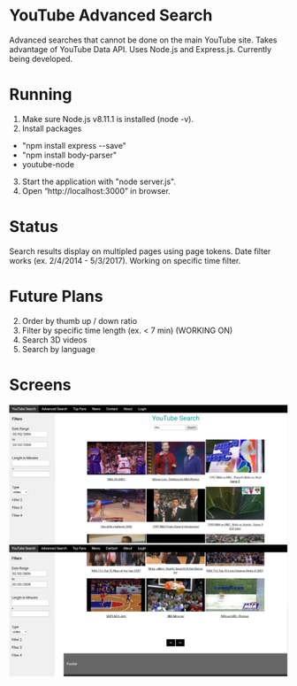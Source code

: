 # YouTube Advanced Search
Advanced searches that cannot be done on the main YouTube site. Takes advantage of YouTube Data API. Uses Node.js and Express.js. Currently being developed.

# Running
1. Make sure Node.js v8.11.1 is installed (node -v).
2. Install packages
  - "npm install express --save"
  - "npm install body-parser"
  - youtube-node
3. Start the application with "node server.js".
4. Open “http://localhost:3000” in browser.

# Status
Search results display on multipled pages using page tokens. Date filter works (ex. 2/4/2014 - 5/3/2017). Working on specific time filter.

# Future Plans
2. Order by thumb up / down ratio
3. Filter by specific time length (ex. < 7 min)   (WORKING ON)
4. Search 3D videos
5. Search by language

# Screens
![alt text](screen2.png "Website view top")
![alt text](screen3.png "Website view bottom")
